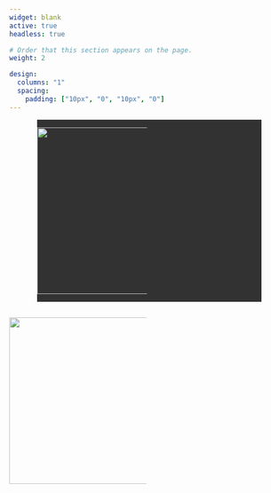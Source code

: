 ```yaml
---
widget: blank
active: true
headless: true

# Order that this section appears on the page.
weight: 2

design:
  columns: "1"
  spacing:
    padding: ["10px", "0", "10px", "0"]
---
```


<div id=footer style="width:80%; margin:auto; background-color:rgb(50,50,50);">
    <div style="display:inline-block; width:49%">
        <p style="text-align:center">
            <img src="https://web.umons.ac.be/app/uploads/2018/02/UMONS-rouge-quadri-avec-texteth.png" width="300">
</div>
        </p>
    </div>
    <div style="display:inline-block; width:49%">
        <p style="text-align:center">
            <img src="https://web.umons.ac.be/app/uploads/2018/02/UMONS-rouge-quadri-avec-texteth.png" width="300">
</div>
        </p>
    </div>
</div>
